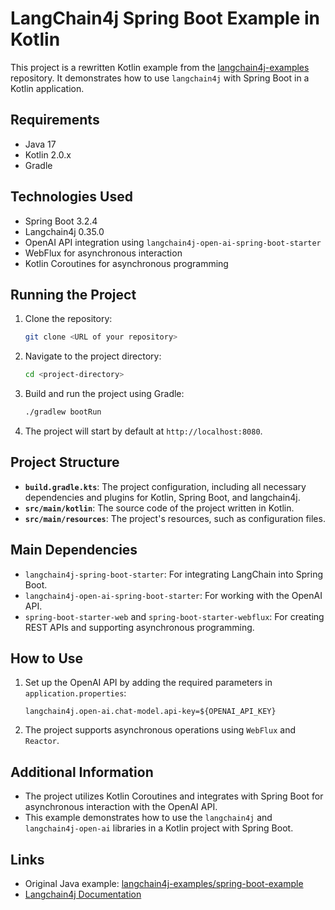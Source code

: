 # LangChain4j Spring Boot Example in Kotlin

This project is a rewritten Kotlin example from
the [langchain4j-examples](https://github.com/langchain4j/langchain4j-examples/tree/main/spring-boot-example)
repository. It demonstrates how to use `langchain4j` with Spring Boot in a Kotlin application.

## Requirements

- Java 17
- Kotlin 2.0.x
- Gradle

## Technologies Used

- Spring Boot 3.2.4
- Langchain4j 0.35.0
- OpenAI API integration using `langchain4j-open-ai-spring-boot-starter`
- WebFlux for asynchronous interaction
- Kotlin Coroutines for asynchronous programming

## Running the Project

1. Clone the repository:
    ```bash
    git clone <URL of your repository>
    ```

2. Navigate to the project directory:
    ```bash
    cd <project-directory>
    ```

3. Build and run the project using Gradle:
    ```bash
    ./gradlew bootRun
    ```

4. The project will start by default at `http://localhost:8080`.

## Project Structure

- **`build.gradle.kts`**: The project configuration, including all necessary dependencies and plugins for Kotlin, Spring
  Boot, and langchain4j.
- **`src/main/kotlin`**: The source code of the project written in Kotlin.
- **`src/main/resources`**: The project's resources, such as configuration files.

## Main Dependencies

- `langchain4j-spring-boot-starter`: For integrating LangChain into Spring Boot.
- `langchain4j-open-ai-spring-boot-starter`: For working with the OpenAI API.
- `spring-boot-starter-web` and `spring-boot-starter-webflux`: For creating REST APIs and supporting asynchronous
  programming.

## How to Use

1. Set up the OpenAI API by adding the required parameters in `application.properties`:
    ```properties
    langchain4j.open-ai.chat-model.api-key=${OPENAI_API_KEY}
    ```

2. The project supports asynchronous operations using `WebFlux` and `Reactor`.

## Additional Information

- The project utilizes Kotlin Coroutines and integrates with Spring Boot for asynchronous interaction with the OpenAI
  API.
- This example demonstrates how to use the `langchain4j` and `langchain4j-open-ai` libraries in a Kotlin project with
  Spring Boot.

## Links

- Original Java
  example: [langchain4j-examples/spring-boot-example](https://github.com/langchain4j/langchain4j-examples/tree/main/spring-boot-example)
- [Langchain4j Documentation](https://github.com/langchain4j/langchain4j)
